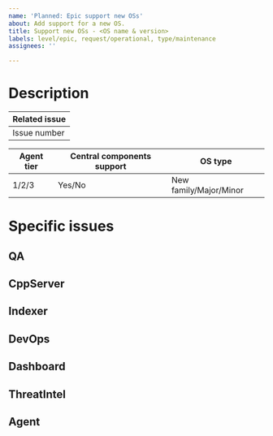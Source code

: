 ```yaml
---
name: 'Planned: Epic support new OSs'
about: Add support for a new OS.
title: Support new OSs - <OS name & version>
labels: level/epic, request/operational, type/maintenance
assignees: ''

---
```


# Description
| Related issue |
|---|
| Issue number |

| Agent tier | Central components support | OS type |
|-|-|-|
| 1/2/3 | Yes/No | New family/Major/Minor |

# Specific issues

<!-- Always -->
**QA**
-

<!-- Central components/Major/New family -->
**CppServer**
-

<!-- Central components -->
**Indexer**
-

<!-- Always -->
**DevOps**
-

<!-- Always -->
**Dashboard**
-

<!-- Always -->
**ThreatIntel**
-

<!-- Always -->
**Agent**
-
